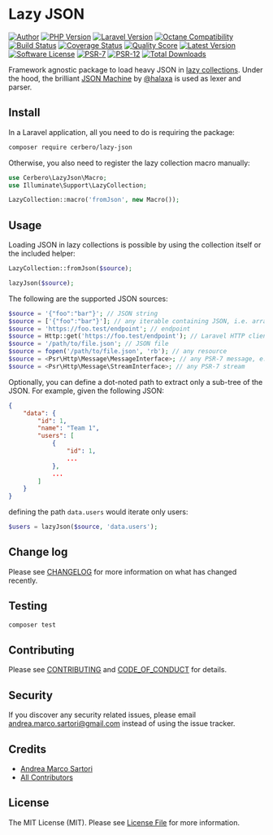 # Lazy JSON

[![Author][ico-author]][link-author]
[![PHP Version][ico-php]][link-php]
[![Laravel Version][ico-laravel]][link-laravel]
[![Octane Compatibility][ico-octane]][link-octane]
[![Build Status][ico-actions]][link-actions]
[![Coverage Status][ico-scrutinizer]][link-scrutinizer]
[![Quality Score][ico-code-quality]][link-code-quality]
[![Latest Version][ico-version]][link-packagist]
[![Software License][ico-license]](LICENSE.md)
[![PSR-7][ico-psr7]][link-psr7]
[![PSR-12][ico-psr12]][link-psr12]
[![Total Downloads][ico-downloads]][link-downloads]

Framework agnostic package to load heavy JSON in [lazy collections](https://laravel.com/docs/collections#lazy-collections). Under the hood, the brilliant [JSON Machine](https://github.com/halaxa/json-machine) by [@halaxa](https://github.com/halaxa) is used as lexer and parser.


## Install

In a Laravel application, all you need to do is requiring the package:

``` bash
composer require cerbero/lazy-json
```

Otherwise, you also need to register the lazy collection macro manually:

```php
use Cerbero\LazyJson\Macro;
use Illuminate\Support\LazyCollection;

LazyCollection::macro('fromJson', new Macro());
```

## Usage

Loading JSON in lazy collections is possible by using the collection itself or the included helper:

```php
LazyCollection::fromJson($source);

lazyJson($source);
```

The following are the supported JSON sources:

```php
$source = '{"foo":"bar"}'; // JSON string
$source = ['{"foo":"bar"}']; // any iterable containing JSON, i.e. array or Traversable
$source = 'https://foo.test/endpoint'; // endpoint
$source = Http::get('https://foo.test/endpoint'); // Laravel HTTP client response
$source = '/path/to/file.json'; // JSON file
$source = fopen('/path/to/file.json', 'rb'); // any resource
$source = <Psr\Http\Message\MessageInterface>; // any PSR-7 message, e.g. Guzzle response
$source = <Psr\Http\Message\StreamInterface>; // any PSR-7 stream
```

Optionally, you can define a dot-noted path to extract only a sub-tree of the JSON. For example, given the following JSON:

```json
{
    "data": {
        "id": 1,
        "name": "Team 1",
        "users": [
            {
                "id": 1,
                ...
            },
            ...
        ]
    }
}
```

defining the path `data.users` would iterate only users:

```php
$users = lazyJson($source, 'data.users');
```

## Change log

Please see [CHANGELOG](CHANGELOG.md) for more information on what has changed recently.

## Testing

``` bash
composer test
```

## Contributing

Please see [CONTRIBUTING](CONTRIBUTING.md) and [CODE_OF_CONDUCT](CODE_OF_CONDUCT.md) for details.

## Security

If you discover any security related issues, please email andrea.marco.sartori@gmail.com instead of using the issue tracker.

## Credits

- [Andrea Marco Sartori][link-author]
- [All Contributors][link-contributors]

## License

The MIT License (MIT). Please see [License File](LICENSE.md) for more information.

[ico-author]: https://img.shields.io/static/v1?label=author&message=cerbero90&color=50ABF1&logo=twitter&style=flat-square
[ico-php]: https://img.shields.io/packagist/php-v/cerbero/lazy-json?color=%234F5B93&logo=php&style=flat-square
[ico-laravel]: https://img.shields.io/static/v1?label=laravel&message=%E2%89%A56.0&color=ff2d20&logo=laravel&style=flat-square
[ico-octane]: https://img.shields.io/static/v1?label=octane&message=compatible&color=ff2d20&logo=laravel&style=flat-square
[ico-version]: https://img.shields.io/packagist/v/cerbero/lazy-json.svg?label=version&style=flat-square
[ico-actions]: https://img.shields.io/github/workflow/status/cerbero90/lazy-json/build?style=flat-square&logo=github
[ico-license]: https://img.shields.io/badge/license-MIT-brightgreen.svg?style=flat-square
[ico-psr7]: https://img.shields.io/static/v1?label=compliance&message=PSR-7&color=blue&style=flat-square
[ico-psr12]: https://img.shields.io/static/v1?label=compliance&message=PSR-12&color=blue&style=flat-square
[ico-scrutinizer]: https://img.shields.io/scrutinizer/coverage/g/cerbero90/lazy-json.svg?style=flat-square&logo=scrutinizer
[ico-code-quality]: https://img.shields.io/scrutinizer/g/cerbero90/lazy-json.svg?style=flat-square&logo=scrutinizer
[ico-downloads]: https://img.shields.io/packagist/dt/cerbero/lazy-json.svg?style=flat-square

[link-author]: https://twitter.com/cerbero90
[link-php]: https://www.php.net
[link-laravel]: https://laravel.com
[link-octane]: https://github.com/laravel/octane
[link-packagist]: https://packagist.org/packages/cerbero/lazy-json
[link-actions]: https://github.com/cerbero90/lazy-json/actions?query=workflow%3Abuild
[link-psr7]: https://www.php-fig.org/psr/psr-7/
[link-psr12]: https://www.php-fig.org/psr/psr-12/
[link-scrutinizer]: https://scrutinizer-ci.com/g/cerbero90/lazy-json/code-structure
[link-code-quality]: https://scrutinizer-ci.com/g/cerbero90/lazy-json
[link-downloads]: https://packagist.org/packages/cerbero/lazy-json
[link-contributors]: ../../contributors
